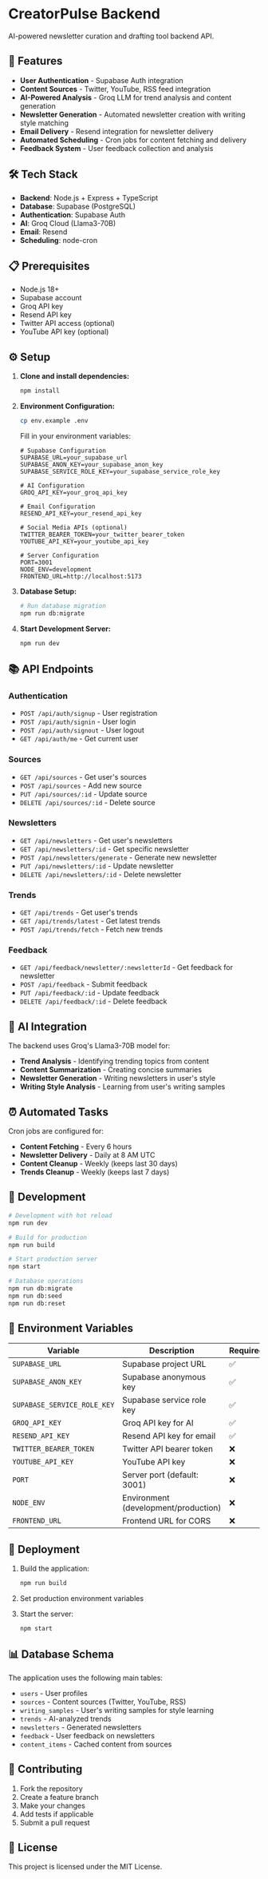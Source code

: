 # CreatorPulse Backend

AI-powered newsletter curation and drafting tool backend API.

## 🚀 Features

- **User Authentication** - Supabase Auth integration
- **Content Sources** - Twitter, YouTube, RSS feed integration
- **AI-Powered Analysis** - Groq LLM for trend analysis and content generation
- **Newsletter Generation** - Automated newsletter creation with writing style matching
- **Email Delivery** - Resend integration for newsletter delivery
- **Automated Scheduling** - Cron jobs for content fetching and delivery
- **Feedback System** - User feedback collection and analysis

## 🛠 Tech Stack

- **Backend**: Node.js + Express + TypeScript
- **Database**: Supabase (PostgreSQL)
- **Authentication**: Supabase Auth
- **AI**: Groq Cloud (Llama3-70B)
- **Email**: Resend
- **Scheduling**: node-cron

## 📋 Prerequisites

- Node.js 18+ 
- Supabase account
- Groq API key
- Resend API key
- Twitter API access (optional)
- YouTube API key (optional)

## ⚙️ Setup

1. **Clone and install dependencies:**
   ```bash
   npm install
   ```

2. **Environment Configuration:**
   ```bash
   cp env.example .env
   ```
   
   Fill in your environment variables:
   ```env
   # Supabase Configuration
   SUPABASE_URL=your_supabase_url
   SUPABASE_ANON_KEY=your_supabase_anon_key
   SUPABASE_SERVICE_ROLE_KEY=your_supabase_service_role_key
   
   # AI Configuration
   GROQ_API_KEY=your_groq_api_key
   
   # Email Configuration
   RESEND_API_KEY=your_resend_api_key
   
   # Social Media APIs (optional)
   TWITTER_BEARER_TOKEN=your_twitter_bearer_token
   YOUTUBE_API_KEY=your_youtube_api_key
   
   # Server Configuration
   PORT=3001
   NODE_ENV=development
   FRONTEND_URL=http://localhost:5173
   ```

3. **Database Setup:**
   ```bash
   # Run database migration
   npm run db:migrate
   ```

4. **Start Development Server:**
   ```bash
   npm run dev
   ```

## 📚 API Endpoints

### Authentication
- `POST /api/auth/signup` - User registration
- `POST /api/auth/signin` - User login
- `POST /api/auth/signout` - User logout
- `GET /api/auth/me` - Get current user

### Sources
- `GET /api/sources` - Get user's sources
- `POST /api/sources` - Add new source
- `PUT /api/sources/:id` - Update source
- `DELETE /api/sources/:id` - Delete source

### Newsletters
- `GET /api/newsletters` - Get user's newsletters
- `GET /api/newsletters/:id` - Get specific newsletter
- `POST /api/newsletters/generate` - Generate new newsletter
- `PUT /api/newsletters/:id` - Update newsletter
- `DELETE /api/newsletters/:id` - Delete newsletter

### Trends
- `GET /api/trends` - Get user's trends
- `GET /api/trends/latest` - Get latest trends
- `POST /api/trends/fetch` - Fetch new trends

### Feedback
- `GET /api/feedback/newsletter/:newsletterId` - Get feedback for newsletter
- `POST /api/feedback` - Submit feedback
- `PUT /api/feedback/:id` - Update feedback
- `DELETE /api/feedback/:id` - Delete feedback

## 🤖 AI Integration

The backend uses Groq's Llama3-70B model for:
- **Trend Analysis** - Identifying trending topics from content
- **Content Summarization** - Creating concise summaries
- **Newsletter Generation** - Writing newsletters in user's style
- **Writing Style Analysis** - Learning from user's writing samples

## ⏰ Automated Tasks

Cron jobs are configured for:
- **Content Fetching** - Every 6 hours
- **Newsletter Delivery** - Daily at 8 AM UTC
- **Content Cleanup** - Weekly (keeps last 30 days)
- **Trends Cleanup** - Weekly (keeps last 7 days)

## 🔧 Development

```bash
# Development with hot reload
npm run dev

# Build for production
npm run build

# Start production server
npm start

# Database operations
npm run db:migrate
npm run db:seed
npm run db:reset
```

## 📝 Environment Variables

| Variable | Description | Required |
|----------|-------------|----------|
| `SUPABASE_URL` | Supabase project URL | ✅ |
| `SUPABASE_ANON_KEY` | Supabase anonymous key | ✅ |
| `SUPABASE_SERVICE_ROLE_KEY` | Supabase service role key | ✅ |
| `GROQ_API_KEY` | Groq API key for AI | ✅ |
| `RESEND_API_KEY` | Resend API key for email | ✅ |
| `TWITTER_BEARER_TOKEN` | Twitter API bearer token | ❌ |
| `YOUTUBE_API_KEY` | YouTube API key | ❌ |
| `PORT` | Server port (default: 3001) | ❌ |
| `NODE_ENV` | Environment (development/production) | ❌ |
| `FRONTEND_URL` | Frontend URL for CORS | ❌ |

## 🚀 Deployment

1. Build the application:
   ```bash
   npm run build
   ```

2. Set production environment variables

3. Start the server:
   ```bash
   npm start
   ```

## 📊 Database Schema

The application uses the following main tables:
- `users` - User profiles
- `sources` - Content sources (Twitter, YouTube, RSS)
- `writing_samples` - User's writing samples for style learning
- `trends` - AI-analyzed trends
- `newsletters` - Generated newsletters
- `feedback` - User feedback on newsletters
- `content_items` - Cached content from sources

## 🤝 Contributing

1. Fork the repository
2. Create a feature branch
3. Make your changes
4. Add tests if applicable
5. Submit a pull request

## 📄 License

This project is licensed under the MIT License.
